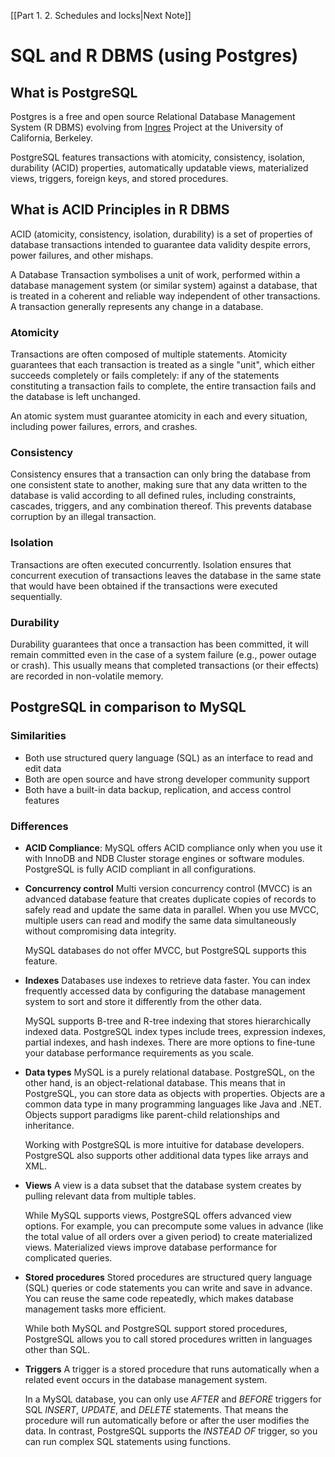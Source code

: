 [[Part 1. 2. Schedules and locks|Next Note]]

# SQL and R DBMS (using Postgres)

## What is PostgreSQL

Postgres is a free and open source Relational Database Management System (R DBMS) evolving from [Ingres](https://en.wikipedia.org/wiki/Ingres_(database)) Project at the University of California, Berkeley.

PostgreSQL features transactions with atomicity, consistency, isolation, durability (ACID) properties, automatically updatable views, materialized views, triggers, foreign keys, and stored procedures.

## What is ACID Principles in R DBMS

ACID (atomicity, consistency, isolation, durability) is a set of properties of database transactions intended to guarantee data validity despite errors, power failures, and other mishaps.

A Database Transaction symbolises a unit of work, performed within a database management system (or similar system) against a database, that is treated in a coherent and reliable way independent of other transactions. A transaction generally represents any change in a database.

### Atomicity

Transactions are often composed of multiple statements. Atomicity guarantees that each transaction is treated as a single "unit", which either succeeds completely or fails completely: if any of the statements constituting a transaction fails to complete, the entire transaction fails and the database is left unchanged. 

An atomic system must guarantee atomicity in each and every situation, including power failures, errors, and crashes.

### Consistency

Consistency ensures that a transaction can only bring the database from one consistent state to another, making sure that any data written to the database is valid according to all defined rules, including constraints, cascades, triggers, and any combination thereof. This prevents database corruption by an illegal transaction.

### Isolation

Transactions are often executed concurrently. Isolation ensures that concurrent execution of transactions leaves the database in the same state that would have been obtained if the transactions were executed sequentially. 

### Durability

Durability guarantees that once a transaction has been committed, it will remain committed even in the case of a system failure (e.g., power outage or crash). This usually means that completed transactions (or their effects) are recorded in non-volatile memory.

## PostgreSQL in comparison to MySQL

### Similarities

- Both use structured query language (SQL) as an interface to read and edit data
- Both are open source and have strong developer community support
- Both have a built-in data backup, replication, and access control features

### Differences

- **ACID Compliance**:
   MySQL offers ACID compliance only when you use it with InnoDB and NDB Cluster storage engines or software modules. PostgreSQL is fully ACID compliant in all configurations.

- **Concurrency control**
   Multi version concurrency control (MVCC) is an advanced database feature that creates duplicate copies of records to safely read and update the same data in parallel. When you use MVCC, multiple users can read and modify the same data simultaneously without compromising data integrity.

   MySQL databases do not offer MVCC, but PostgreSQL supports this feature.
- **Indexes**
   Databases use indexes to retrieve data faster. You can index frequently accessed data by configuring the database management system to sort and store it differently from the other data.

   MySQL supports B-tree and R-tree indexing that stores hierarchically indexed data. PostgreSQL index types include trees, expression indexes, partial indexes, and hash indexes. There are more options to fine-tune your database performance requirements as you scale.

- **Data types**
   MySQL is a purely relational database. PostgreSQL, on the other hand, is an object-relational database. This means that in PostgreSQL, you can store data as objects with properties. Objects are a common data type in many programming languages like Java and .NET. Objects support paradigms like parent-child relationships and inheritance.

   Working with PostgreSQL is more intuitive for database developers. PostgreSQL also supports other additional data types like arrays and XML.

- **Views**
   A view is a data subset that the database system creates by pulling relevant data from multiple tables.

   While MySQL supports views, PostgreSQL offers advanced view options. For example, you can precompute some values in advance (like the total value of all orders over a given period) to create materialized views. Materialized views improve database performance for complicated queries.

- **Stored procedures**
   Stored procedures are structured query language (SQL) queries or code statements you can write and save in advance. You can reuse the same code repeatedly, which makes database management tasks more efficient.

   While both MySQL and PostgreSQL support stored procedures, PostgreSQL allows you to call stored procedures written in languages other than SQL.

- **Triggers**
   A trigger is a stored procedure that runs automatically when a related event occurs in the database management system.

   In a MySQL database, you can only use _AFTER_ and _BEFORE_ triggers for SQL _INSERT_, _UPDATE_, and _DELETE_ statements. That means the procedure will run automatically before or after the user modifies the data. In contrast, PostgreSQL supports the _INSTEAD OF_ trigger, so you can run complex SQL statements using functions.